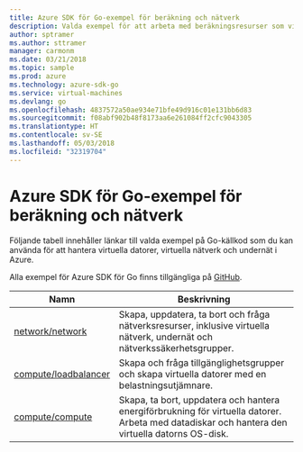 ```yaml
---
title: Azure SDK för Go-exempel för beräkning och nätverk
description: Valda exempel för att arbeta med beräkningsresurser som virtuella datorer och virtuella nätverk från Azure SDK för Go.
author: sptramer
ms.author: sttramer
manager: carmonm
ms.date: 03/21/2018
ms.topic: sample
ms.prod: azure
ms.technology: azure-sdk-go
ms.service: virtual-machines
ms.devlang: go
ms.openlocfilehash: 4837572a50ae934e71bfe49d916c01e131bb6d83
ms.sourcegitcommit: f08abf902b48f8173aa6e261084ff2cfc9043305
ms.translationtype: HT
ms.contentlocale: sv-SE
ms.lasthandoff: 05/03/2018
ms.locfileid: "32319704"
---
```

# <a name="azure-sdk-for-go-samples-for-compute-and-networking"></a>Azure SDK för Go-exempel för beräkning och nätverk

Följande tabell innehåller länkar till valda exempel på Go-källkod som du kan använda för att hantera virtuella datorer, virtuella nätverk och undernät i Azure. 

Alla exempel för Azure SDK för Go finns tillgängliga på [GitHub](https://github.com/Azure-Samples/azure-sdk-for-go-samples).

| Namn | Beskrivning |
|------|-------------|
| [network/network](https://github.com/Azure-Samples/azure-sdk-for-go-samples/blob/master/network/network.go) | Skapa, uppdatera, ta bort och fråga nätverksresurser, inklusive virtuella nätverk, undernät och nätverkssäkerhetsgrupper. |
| [compute/loadbalancer](https://github.com/Azure-Samples/azure-sdk-for-go-samples/blob/master/compute/loadbalancer.go) | Skapa och fråga tillgänglighetsgrupper och skapa virtuella datorer med en belastningsutjämnare. |
| [compute/compute](https://github.com/Azure-Samples/azure-sdk-for-go-samples/blob/master/compute/compute.go) | Skapa, ta bort, uppdatera och hantera energiförbrukning för virtuella datorer. Arbeta med datadiskar och hantera den virtuella datorns OS-disk. |
